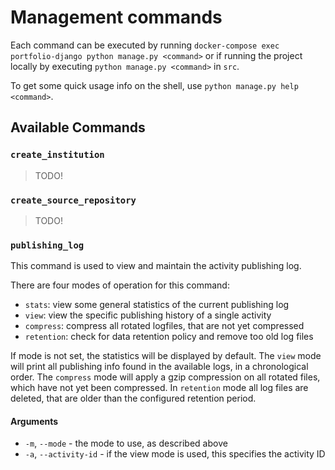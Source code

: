 # Management commands

Each command can be executed by running
`docker-compose exec portfolio-django python manage.py <command>`
or if running the project locally by executing `python manage.py <command>` in `src`.

To get some quick usage info on the shell, use `python manage.py help <command>`.

## Available Commands

### `create_institution`

> TODO!

### `create_source_repository`

> TODO!

### `publishing_log`

This command is used to view and maintain the activity publishing log.

There are four modes of operation for this command:

* `stats`: view some general statistics of the current publishing log
* `view`: view the specific publishing history of a single activity
* `compress`: compress all rotated logfiles, that are not yet compressed
* `retention`: check for data retention policy and remove too old log files

If mode is not set, the statistics will be displayed by default. The `view` mode will
print all publishing info found in the available logs, in a chronological order.
The `compress` mode will apply a gzip compression on all rotated files, which have
not yet been compressed. In `retention` mode all log files are deleted, that are older
than the configured retention period.

#### Arguments

- `-m`, `--mode` - the mode to use, as described above
- `-a`, `--activity-id` - if the view mode is used, this specifies the activity ID

